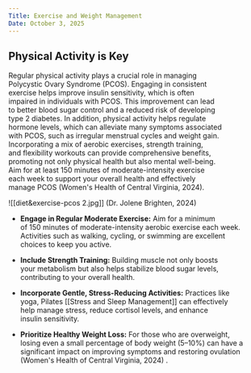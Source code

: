 ```yaml
---
Title: Exercise and Weight Management
Date: October 3, 2025
---
```

## Physical Activity is Key

Regular physical activity plays a crucial role in managing  
Polycystic Ovary Syndrome (PCOS). Engaging in consistent  
exercise helps improve insulin sensitivity, which is often  
impaired in individuals with PCOS. This improvement can lead  
to better blood sugar control and a reduced risk of developing  
type 2 diabetes. In addition, physical activity helps regulate  
hormone levels, which can alleviate many symptoms associated  
with PCOS, such as irregular menstrual cycles and weight gain.  
Incorporating a mix of aerobic exercises, strength training,  
and flexibility workouts can provide comprehensive benefits,  
promoting not only physical health but also mental well-being.  
Aim for at least 150 minutes of moderate-intensity exercise  
each week to support your overall health and effectively  
manage PCOS (Women's Health of Central Virginia, 2024).  

![[diet&exercise-pcos 2.jpg]]
(Dr. Jolene Brighten, 2024)  

- **Engage in Regular Moderate Exercise:** Aim for a minimum  
of 150 minutes of moderate-intensity aerobic exercise each week.  
Activities such as walking, cycling, or swimming are excellent  
choices to keep you active.  

- **Include Strength Training:** Building muscle not only boosts  
your metabolism but also helps stabilize blood sugar levels,  
contributing to your overall health.  

- **Incorporate Gentle, Stress-Reducing Activities:** Practices like  
yoga, Pilates [[Stress and Sleep Management]] can effectively  
help manage stress, reduce cortisol  levels, and enhance  
insulin sensitivity.  

- **Prioritize Healthy Weight Loss:** For those who are overweight,  
losing even a small percentage of body weight (5–10%) can have a   
significant impact on improving symptoms and restoring ovulation  
(Women's Health of Central Virginia, 2024)  .
